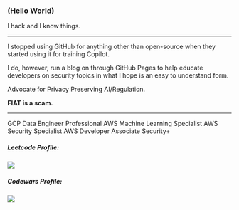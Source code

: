 ### (Hello World)

I hack and I know things.

---

I stopped using GitHub for anything other than open-source when they started using it for training Copilot.

I do, however, run a blog on through GitHub Pages to help educate developers on security topics in what I hope is an easy to understand form.

Advocate for Privacy Preserving AI/Regulation.  

**FIAT is a scam.**

---

GCP Data Engineer Professional
AWS Machine Learning Specialist
AWS Security Specialist
AWS Developer Associate
Security+

##### Leetcode Profile:
![](https://badges.peiyuan.ch/leetcode/thi3ves/name)

##### Codewars Profile:
[<img src="https://www.codewars.com/users/msonke/badges/large">](https://www.codewars.com/users/msonke)

<!---
##### Latest Articles:
--->

<!---
msonke/msonke is a ✨ special ✨ repository because its `README.md` (this file) appears on your GitHub profile.
You can click the Preview link to take a look at your changes.
--->
